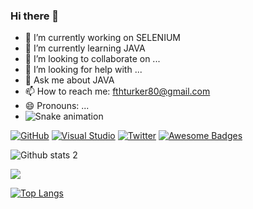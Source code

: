 ### Hi there 👋



- 🔭 I’m currently working on SELENIUM
- 🌱 I’m currently learning JAVA
- 👯 I’m looking to collaborate on ...
- 🤔 I’m looking for help with ...
- 💬 Ask me about JAVA
- 📫 How to reach me: fthturker80@gmail.com
- 😄 Pronouns: ...
- ![Snake animation](https://github.com/yamangokhan/yamangokhan/blob/output/github-contribution-grid-snake.svg)

[![GitHub](https://badgen.net/badge/icon/github?icon=github&label)](https://github.com)
[![Visual Studio](https://badgen.net/badge/icon/visualstudio?icon=visualstudio&label)](https://visualstudio.microsoft.com)
[![Twitter](https://badgen.net/badge/icon/twitter?icon=twitter&label)](https://twitter.com)
[![Awesome Badges](https://img.shields.io/badge/badges-awesome-green.svg)](https://github.com/Naereen/badges)


![Github stats 2](https://github-readme-stats.vercel.app/api?username=fthturker&show_icons=true&theme=radical)

![](https://github-readme-streak-stats.herokuapp.com/?user=yamangokhan&theme=chartreuse-dark&hide_border=false)<br/>

[![Top Langs](https://github-readme-stats.vercel.app/api/top-langs/?username=fthturker&layout=compact)](https://github.com/anuraghazra/github-readme-stats)



